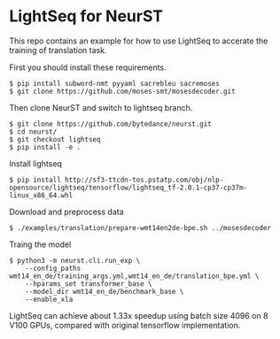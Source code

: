 # LightSeq for NeurST
This repo contains an example for how to use LightSeq to accerate the training of translation task.

First you should install these requirements.
```shell
$ pip install subword-nmt pyyaml sacrebleu sacremoses
$ git clone https://github.com/moses-smt/mosesdecoder.git
```
Then clone NeurST and switch to lightseq branch.
```shell
$ git clone https://github.com/bytedance/neurst.git
$ cd neurst/
$ git checkout lightseq
$ pip install -e .
```
Install lightseq
```shell
$ pip install http://sf3-ttcdn-tos.pstatp.com/obj/nlp-opensource/lightseq/tensorflow/lightseq_tf-2.0.1-cp37-cp37m-linux_x86_64.whl
```
Download and preprocess data
```shell
$ ./examples/translation/prepare-wmt14en2de-bpe.sh ../mosesdecoder
```
Traing the model
```shell
$ python3 -m neurst.cli.run_exp \
    --config_paths wmt14_en_de/training_args.yml,wmt14_en_de/translation_bpe.yml \
    --hparams_set transformer_base \
    --model_dir wmt14_en_de/benchmark_base \
    --enable_xla
```


LightSeq can achieve about 1.33x speedup using batch size 4096 on 8 V100 GPUs,
compared with original tensorflow implementation.

